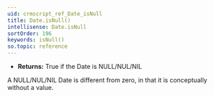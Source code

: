 ```yaml
---
uid: crmscript_ref_Date_isNull
title: Date.isNull()
intellisense: Date.isNull
sortOrder: 196
keywords: isNull()
so.topic: reference
---
```



* **Returns:** True if the Date is NULL/NUL/NIL


A NULL/NUL/NIL Date is different from zero, in that it is conceptually
without a value.


